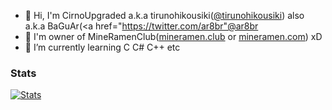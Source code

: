 - 👋 Hi, I'm CirnoUpgraded a.k.a tirunohikousiki(<a href="https://twitter.com/tirunohikousiki">@tirunohikousiki</a>) also a.k.a BaGuAr(<a href="https://twitter.com/ar8br"@ar8br</a>
- 👀 I'm owner of MineRamenClub(<a href="http://mineramen.club">mineramen.club</a> or <a href="http://mineramen.com">mineramen.com</a>) xD 
- 🌱 I’m currently learning C C# C++ etc
### Stats
[![Stats](https://github-readme-stats.vercel.app/api?username=BaGuAr)](https://github.com/BaGuAr)
